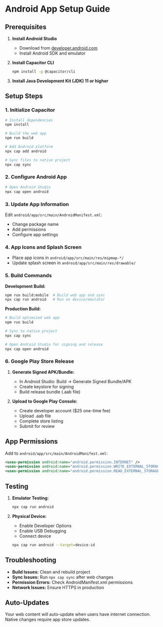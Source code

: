 # Android App Setup Guide

## Prerequisites

1. **Install Android Studio**
   - Download from [developer.android.com](https://developer.android.com/studio)
   - Install Android SDK and emulator

2. **Install Capacitor CLI**
   ```bash
   npm install -g @capacitor/cli
   ```

3. **Install Java Development Kit (JDK) 11 or higher**

## Setup Steps

### 1. Initialize Capacitor
```bash
# Install dependencies
npm install

# Build the web app
npm run build

# Add Android platform
npx cap add android

# Sync files to native project
npx cap sync
```

### 2. Configure Android App
```bash
# Open Android Studio
npx cap open android
```

### 3. Update App Information
Edit `android/app/src/main/AndroidManifest.xml`:
- Change package name
- Add permissions
- Configure app settings

### 4. App Icons and Splash Screen
- Place app icons in `android/app/src/main/res/mipmap-*/`
- Update splash screen in `android/app/src/main/res/drawable/`

### 5. Build Commands

**Development Build:**
```bash
npm run build:mobile  # Build web app and sync
npx cap run android   # Run on device/emulator
```

**Production Build:**
```bash
# Build optimized web app
npm run build

# Sync to native project
npx cap sync

# Open Android Studio for signing and release
npx cap open android
```

### 6. Google Play Store Release

1. **Generate Signed APK/Bundle:**
   - In Android Studio: Build → Generate Signed Bundle/APK
   - Create keystore for signing
   - Build release bundle (.aab file)

2. **Upload to Google Play Console:**
   - Create developer account ($25 one-time fee)
   - Upload .aab file
   - Complete store listing
   - Submit for review

## App Permissions

Add to `android/app/src/main/AndroidManifest.xml`:
```xml
<uses-permission android:name="android.permission.INTERNET" />
<uses-permission android:name="android.permission.WRITE_EXTERNAL_STORAGE" />
<uses-permission android:name="android.permission.READ_EXTERNAL_STORAGE" />
```

## Testing

1. **Emulator Testing:**
   ```bash
   npx cap run android
   ```

2. **Physical Device:**
   - Enable Developer Options
   - Enable USB Debugging
   - Connect device
   ```bash
   npx cap run android --target=device-id
   ```

## Troubleshooting

- **Build Issues:** Clean and rebuild project
- **Sync Issues:** Run `npx cap sync` after web changes
- **Permission Errors:** Check AndroidManifest.xml permissions
- **Network Issues:** Ensure HTTPS in production

## Auto-Updates

Your web content will auto-update when users have internet connection. Native changes require app store updates.